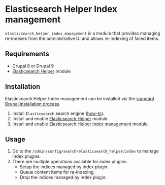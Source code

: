 # Elasticsearch Helper Index management

`elasticsearch_helper_index_management` is a module that provides managing re-indexes from the administrative UI and allows re-indexing of failed items.
## Requirements

* Drupal 8 or Drupal 9
* [Elasticsearch Helper][elasticsearch_helper] module

## Installation

Elasticsearch Helper Index management can be installed via the
[standard Drupal installation process](https://www.drupal.org/docs/extending-drupal/installing-drupal-modules).

1. Install `Elasticsearch` search engine ([how-to][elasticsearch_download]).
2. Install and enable [Elasticsearch Helper][elasticsearch_helper] module.
3. Install and enable [Elasticsearch Helper Index management][elasticsearch_helper_index_management]
  module.

## Usage

1. Go to the `/admin/config/search/elasticsearch_helper/index` to manage index plugins.
2. There are multiple operations available for index plugins:
   - Setup the indices managed by index plugin.
   - Queue content items for re-indexing.
   - Drop the indices managed by index plugin.

[elasticsearch_download]: https://www.elastic.co/downloads/elasticsearch
[elasticsearch_helper]: https://www.drupal.org/project/elasticsearch_helper
[elasticsearch_helper_index_management]: https://www.drupal.org/project/elasticsearch_helper_index_management
[elasticsearch_client]: https://github.com/elastic/elasticsearch-php
